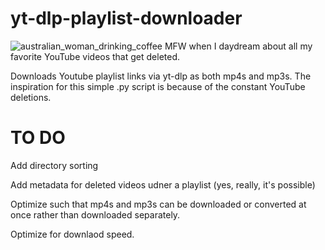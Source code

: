 # yt-dlp-playlist-downloader
![australian_woman_drinking_coffee](https://github.com/BaileyPillon/yt-dlp-playlist-downloader/assets/138253619/4562ebd3-ed4d-4004-95c5-6852d94b3156)
MFW when I daydream about all my favorite YouTube videos that get deleted.

Downloads Youtube playlist links via yt-dlp as both mp4s and mp3s. The inspiration for this simple .py script is because of the constant YouTube deletions.

# TO DO

Add directory sorting

Add metadata for deleted videos udner a playlist (yes, really, it's possible)

Optimize such that mp4s and mp3s can be downloaded or converted at once rather than downloaded separately.

Optimize for downlaod speed.
